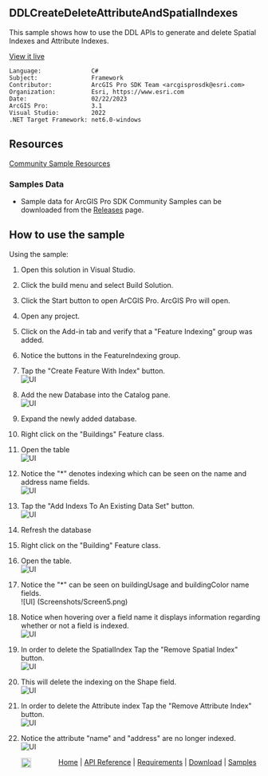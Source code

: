 ## DDLCreateDeleteAttributeAndSpatialIndexes

<!-- TODO: Write a brief abstract explaining this sample -->
This sample shows how to use the DDL APIs to generate and delete Spatial Indexes and Attribute Indexes.   
  


<a href="https://pro.arcgis.com/en/pro-app/sdk/" target="_blank">View it live</a>

<!-- TODO: Fill this section below with metadata about this sample-->
```
Language:              C#
Subject:               Framework
Contributor:           ArcGIS Pro SDK Team <arcgisprosdk@esri.com>
Organization:          Esri, https://www.esri.com
Date:                  02/22/2023
ArcGIS Pro:            3.1
Visual Studio:         2022
.NET Target Framework: net6.0-windows
```

## Resources

[Community Sample Resources](https://github.com/Esri/arcgis-pro-sdk-community-samples#resources)

### Samples Data

* Sample data for ArcGIS Pro SDK Community Samples can be downloaded from the [Releases](https://github.com/Esri/arcgis-pro-sdk-community-samples/releases) page.  

## How to use the sample
<!-- TODO: Explain how this sample can be used. To use images in this section, create the image file in your sample project's screenshots folder. Use relative url to link to this image using this syntax: ![My sample Image](FacePage/SampleImage.png) -->
Using the sample:  
  
1. Open this solution in Visual Studio.    
1. Click the build menu and select Build Solution.    
1. Click the Start button to open ArCGIS Pro. ArcGIS Pro will open.      
1. Open any project.  
1. Click on the Add-in tab and verify that a "Feature Indexing" group was added.  
1. Notice the buttons in the FeatureIndexing group.  
1. Tap the "Create Feature With Index" button.  
![UI](Screenshots/Screen0.png)  
  
1. Add the new Database into the Catalog pane.  
![UI](Screenshots/Screen1.png)    
  
1. Expand the newly added database.  
1. Right click on the "Buildings" Feature class.  
1. Open the table  
![UI](Screenshots/Screen2.png)    
  
1. Notice the "*" denotes indexing which can be seen on the name and address name fields.  
![UI](Screenshots/Screen3.png)  
  
1. Tap the "Add Indexs To An Existing Data Set" button.  
![UI](Screenshots/Screen4.png)    
  
1. Refresh the database  
1. Right click on the "Building" Feature class.  
1. Open the table.  
![UI](Screenshots/Screen2.png)   
  
1. Notice the "*" can be seen on buildingUsage and buildingColor name fields.  
![UI] (Screenshots/Screen5.png)    
  
1. Notice when hovering over a field name it displays information regarding whether or not a field is indexed.  
![UI](Screenshots/Screen6.png)  
  
1. In order to delete the SpatialIndex Tap the "Remove Spatial Index" button.  
![UI](Screenshots/Screen8.png)  
  
1. This will delete the indexing on the Shape field.  
![UI](Screenshots/Screen7.png)  
  
1. In order to delete the Attribute index Tap the "Remove Attribute Index" button.  
![UI](Screenshots/Screen9.png)  
  
1. Notice the attribute "name" and "address" are no longer indexed.  
![UI](Screenshots/Screen10.png)  
  


<!-- End -->

&nbsp;&nbsp;&nbsp;&nbsp;&nbsp;&nbsp;<img src="https://esri.github.io/arcgis-pro-sdk/images/ArcGISPro.png"  alt="ArcGIS Pro SDK for Microsoft .NET Framework" height = "20" width = "20" align="top"  >
&nbsp;&nbsp;&nbsp;&nbsp;&nbsp;&nbsp;&nbsp;&nbsp;&nbsp;&nbsp;&nbsp;&nbsp;
[Home](https://github.com/Esri/arcgis-pro-sdk/wiki) | <a href="https://pro.arcgis.com/en/pro-app/latest/sdk/api-reference" target="_blank">API Reference</a> | [Requirements](https://github.com/Esri/arcgis-pro-sdk/wiki#requirements) | [Download](https://github.com/Esri/arcgis-pro-sdk/wiki#installing-arcgis-pro-sdk-for-net) | <a href="https://github.com/esri/arcgis-pro-sdk-community-samples" target="_blank">Samples</a>
